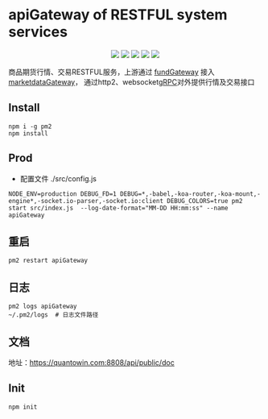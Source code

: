 # apiGateway of RESTFUL system services

<p align="center">
    <img src ="https://img.shields.io/badge/version-3.0.0-blueviolet.svg"/>
    <img src ="https://img.shields.io/badge/platform-windows|linux|macos-yellow.svg"/>
    <img src ="https://img.shields.io/badge/nodejs-6.0+-blue.svg" />
    <img src ="https://img.shields.io/github/workflow/status/vnpy/vnpy/Python%20application/master"/>
    <img src ="https://img.shields.io/github/license/vnpy/vnpy.svg?color=orange"/>
</p>

商品期货行情、交易RESTFUL服务，上游通过 [fundGateway](https://github.com/ismatrix/fundGateway) 接入 [marketdataGateway](https://github.com/ismatrix/marketDataGateway)， 通过http2、websocket[gRPC](https://developer.mozilla.org/en-US/docs/Web/API/WebSockets_API)对外提供行情及交易接口

## Install
```
npm i -g pm2
npm install
```

## Prod
* 配置文件 ./src/config.js

```
NODE_ENV=production DEBUG_FD=1 DEBUG=*,-babel,-koa-router,-koa-mount,-engine*,-socket.io-parser,-socket.io:client DEBUG_COLORS=true pm2 start src/index.js  --log-date-format="MM-DD HH:mm:ss" --name apiGateway
```

## 重启
```
pm2 restart apiGateway
```

## 日志
```
pm2 logs apiGateway
~/.pm2/logs  # 日志文件路径
```

## 文档
地址：https://quantowin.com:8808/api/public/doc

## Init
```
npm init
```
